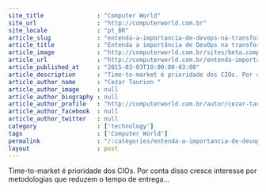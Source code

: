 ```yaml
---
site_title               : "Computer World"
site_url                 : "http://computerworld.com.br"
site_locale              : "pt_BR"
article_slug             : "entenda-a-importancia-de-devops-na-transformacao-digital-das-empresas"
article_title            : "Entenda a importância de DevOps na transformação digital das empresas"
article_image            : "http://computerworld.com.br/sites/beta.computerworld.com.br/files/news_articles/devops_635.jpg"
article_url              : "http://computerworld.com.br/entenda-importancia-de-devops-na-transformacao-digital-das-empresas"
article_published_at     : "2015-03-03T10:00:00-03:00"
article_description      : "Time-to-market é prioridade dos CIOs. Por conta disso cresce interesse por metodologias que reduzem o tempo de entrega..."
article_author_name      : "Cezar Taurion "
article_author_image     : null
article_author_biography : null
article_author_profile   : "http://computerworld.com.br/autor/cezar-taurion-0"
article_author_facebook  : null
article_author_twitter   : null
category                 : ['technology']
tags                     : ['Computer World']
permalink                : "/:categories/entenda-a-importancia-de-devops-na-transformacao-digital-das-empresas/"
layout                   : post
---
```


Time-to-market é prioridade dos CIOs. Por conta disso cresce interesse por metodologias que reduzem o tempo de entrega...
